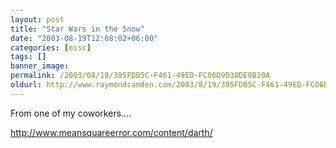 ```yaml
---
layout: post
title: "Star Wars in the Snow"
date: "2003-08-19T12:08:02+06:00"
categories: [misc]
tags: []
banner_image: 
permalink: /2003/08/19/395FDB5C-F461-49ED-FC06D9D30DE8B20A
oldurl: http://www.raymondcamden.com/2003/8/19/395FDB5C-F461-49ED-FC06D9D30DE8B20A
---
```


From one of my coworkers....

<a href="http://www.meansquareerror.com/content/darth/">http://www.meansquareerror.com/content/darth/</a>